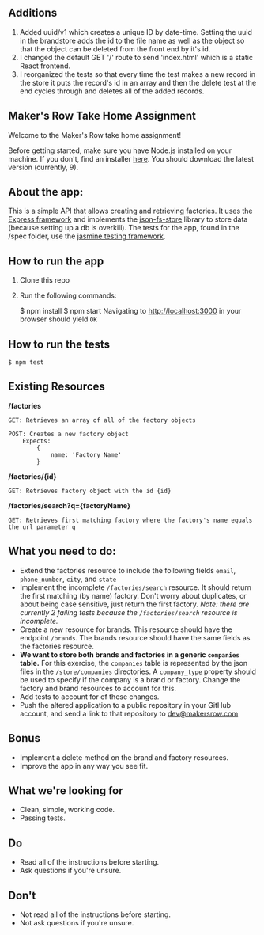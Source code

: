 Additions
---------------
1) Added uuid/v1 which creates a unique ID by date-time. Setting the uuid in the brandstore adds the id to the file name as well as the object so that the object can be deleted from the front end by it's id.
2) I changed the default GET '/' route to send 'index.html' which is a static React frontend.
3) I reorganized the tests so that every time the test makes a new record in the store it puts the record's id in an array and then the delete test at the end cycles through and deletes all of the added records.

Maker's Row Take Home Assignment
-------------------------------------------
Welcome to the Maker's Row take home assignment!

Before getting started, make sure you have Node.js installed on your machine. If you don't, find an installer [here](https://nodejs.org/en/download/). You should download the latest version (currently, 9).

About the app:
--------------
This is a simple API that allows creating and retrieving factories. It uses the [Express framework](https://expressjs.com/) and implements the [json-fs-store](https://github.com/alexkwolfe/json-fs-store) library to store data (because setting up a db is overkill). The tests for the app, found in the /spec folder, use the [jasmine testing framework](https://github.com/jasmine/jasmine).

How to run the app
------------------
1) Clone this repo
2) Run the following commands:


    $ npm install
    $ npm start
Navigating to [http://localhost:3000](http://localhost:3000) in your browser should yield `OK`

How to run the tests
--------------------
    $ npm test


Existing Resources
------------------
**/factories**

    GET: Retrieves an array of all of the factory objects

    POST: Creates a new factory object
        Expects:
            {
                name: 'Factory Name'
            }

**/factories/{id}**

    GET: Retrieves factory object with the id {id}

**/factories/search?q={factoryName}**

    GET: Retrieves first matching factory where the factory's name equals the url parameter q




What you need to do:
--------------------
 - Extend the factories resource to include the following fields `email`, `phone_number`, `city`, and `state`
 - Implement the incomplete `/factories/search` resource. It should return the first matching (by name) factory. Don't worry about duplicates, or about being case sensitive, just return the first factory. *Note: there are currently 2 failing tests because the `/factories/search` resource is incomplete.*
 - Create a new resource for brands. This resource should have the endpoint `/brands`. The brands resource should have the same fields as the factories resource.
 - **We want to store both brands and factories in a generic `companies` table.** For this exercise, the `companies` table is represented by the json files in the `/store/companies` directories. A `company_type` property should be used to specify if the company is a brand or factory. Change the factory and brand resources to account for this.
 - Add tests to account for of these changes.
 - Push the altered application to a public repository in your GitHub account, and send a link to that repository to [dev@makersrow.com](mailto:dev@makersrow.com)

Bonus
-----
 - Implement a delete method on the brand and factory resources.
 - Improve the app in any way you see fit.

What we're looking for
----------------------
 - Clean, simple, working code.
 - Passing tests.

Do
--
 - Read all of the instructions before starting.
 - Ask questions if you're unsure.

Don't
-----
 - Not read all of the instructions before starting.
 - Not ask questions if you're unsure.
